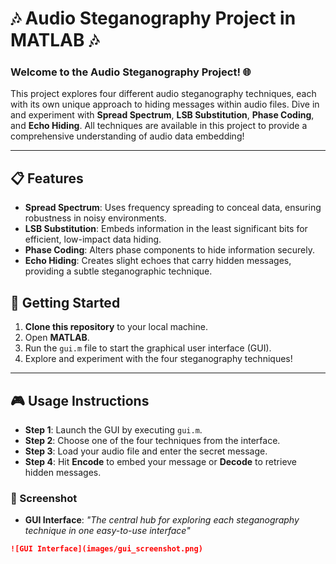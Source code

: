 # 🎶 Audio Steganography Project in MATLAB 🎶

### Welcome to the Audio Steganography Project! 🌐

This project explores four different audio steganography techniques, each with its own unique approach to hiding messages within audio files. Dive in and experiment with **Spread Spectrum**, **LSB Substitution**, **Phase Coding**, and **Echo Hiding**. All techniques are available in this project to provide a comprehensive understanding of audio data embedding!

---

## 📋 Features

- **Spread Spectrum**: Uses frequency spreading to conceal data, ensuring robustness in noisy environments.
- **LSB Substitution**: Embeds information in the least significant bits for efficient, low-impact data hiding.
- **Phase Coding**: Alters phase components to hide information securely.
- **Echo Hiding**: Creates slight echoes that carry hidden messages, providing a subtle steganographic technique.

## 🚀 Getting Started

1. **Clone this repository** to your local machine.
2. Open **MATLAB**.
3. Run the `gui.m` file to start the graphical user interface (GUI).
4. Explore and experiment with the four steganography techniques!

---

## 🎮 Usage Instructions

- **Step 1**: Launch the GUI by executing `gui.m`.
- **Step 2**: Choose one of the four techniques from the interface.
- **Step 3**: Load your audio file and enter the secret message.
- **Step 4**: Hit **Encode** to embed your message or **Decode** to retrieve hidden messages.

### 📸 Screenshot

- **GUI Interface**: *"The central hub for exploring each steganography technique in one easy-to-use interface"*


```markdown
![GUI Interface](images/gui_screenshot.png)
